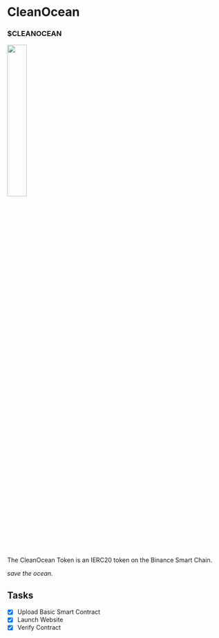 # CleanOcean
### $CLEANOCEAN 
<img src="https://github.com/eic0/CleanOcean/blob/main/CleanOcean.png" width="30%">

The CleanOcean Token is an IERC20 token on the Binance Smart Chain.

*save the ocean.*


## Tasks

- [x] Upload Basic Smart Contract
- [x] Launch Website
- [x] Verify Contract
